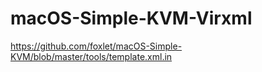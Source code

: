 # macOS-Simple-KVM-Virxml
https://github.com/foxlet/macOS-Simple-KVM/blob/master/tools/template.xml.in
